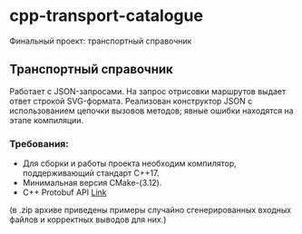 # cpp-transport-catalogue
Финальный проект: транспортный справочник

## Транспортный справочник

Работает с JSON-запросами. На запрос отрисовки маршрутов выдает ответ строкой SVG-формата. Реализован конструктор JSON с использованием цепочки вызовов методов; явные ошибки находятся на этапе компиляции.
 
### Требования:
* Для сборки и работы проекта необходим компилятор, поддерживающий стандарт C++17.
* Минимальная версия CMake-(3.12).
* C++ Protobuf API [Link](https://protobuf.dev/reference/cpp/cpp-generated/)

(в .zip архиве приведены примеры случайно сгенерированных входных файлов и корректных выводов для них.)
